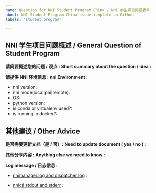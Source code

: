 ```yaml
---
name: Question for NNI Student Program China / NNI 学生项目问题表单
about: NNI Student Program China issue template on Github
labels: 'student program'

---
```

<!--
    Here is an issue template for NNI student program China. You are encouraged to raise concerns about any issue and share your ideas of NNI or our student program. Both Chinese and English are acceptable.

    If it is a general question / idea of NNI, you could just make a short summary.

    If it is a operational issue, please fill nni environment and provide as many details as possible. Not doing so may result in your bug not being addressed in a timely manner. Thanks!

    下面是 NNI 学生项目问题表单，我们鼓励您提出问题或分享观点，期待同学们的思维碰撞和灵感火花!（中英文均可）
    如果是概念性问题，您可以进行简单概述；
    如果是操作性问题，您需要尽可能详细地提供 NNI 环境信息。
-->
 
## NNI 学生项目问题概述 / General Question of Student Program

**请简要概述您的问题 / 观点 :**
**Short summary about the question / idea :**

**请提供 NNI 环境信息 :**
**nni Environment :**
- nni version:
- nni mode(local|pai|remote):
- OS:
- python version:
- is conda or virtualenv used?:
- is running in docker?:

## 其他建议 / Other Advice

**是否需要更新文档（是 / 否）:**
**Need to update document ( yes / no ) :**

**其他分享内容 :**
**Anything else we need to know :**

**Log message / 日志信息 :**
 - [nnimanager.log and dispatcher.log](https://github.com/microsoft/nni/blob/master/docs/en_US/Tutorial/HowToDebug.md#experiment-root-directory) : 

 - [nnictl stdout and stderr](https://nni.readthedocs.io/en/stable/reference/nnictl.html#nnictl-log-stdout) : 

